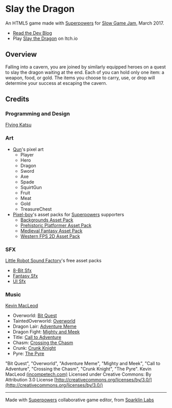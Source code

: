 # Slay the Dragon
An HTML5 game made with [Superpowers](http://superpowers-html5.com/index.en.html) for [Slow Game Jam](https://itch.io/jam/slow-game-jam), March 2017.

* [Read the Dev Blog](https://itch.io/t/69699/slay-the-dragon)
* Play [Slay the Dragon](https://flyingkatsu.itch.io/slay-the-dragon) on Itch.io

## Overview

Falling into a cavern, you are joined by similarly equipped heroes on a quest to slay the dragon waiting at the end.  Each of you can hold only one item: a weapon, food, or gold.  The items you choose to carry, use, or drop will determine your success at escaping the cavern.

## Credits

### Programming and Design
[Flying Katsu](https://flyingkatsu.itch.io/)

### Art
* [Qun](https://qunariariqun.itch.io/)'s pixel art
  * Player
  * Hero
  * Dragon
  * Sword
  * Axe
  * Spade
  * SquirtGun
  * Fruit
  * Meat
  * Gold
  * TreasureChest
* [Pixel-boy](https://pixel-boy.itch.io/)'s asset packs for [Superpowers](http://superpowers-html5.com/) supporters
  * [Backgrounds Asset Pack](https://github.com/sparklinlabs/superpowers-asset-packs/tree/master/backgrounds)
  * [Prehistoric Platformer Asset Pack](https://github.com/sparklinlabs/superpowers-asset-packs/tree/master/prehistoric-platformer)
  * [Medieval Fantasy Asset Pack](https://github.com/sparklinlabs/superpowers-asset-packs/tree/master/medieval-fantasy)
  * [Western FPS 2D Asset Pack](https://github.com/sparklinlabs/superpowers-asset-packs/tree/master/western-fps-2d)

 ### SFX
[Little Robot Sound Factory](https://www.assetstore.unity3d.com/en/#!/search/page=1/sortby=popularity/query=publisher:5673)'s free asset packs
* [8-Bit Sfx](https://www.assetstore.unity3d.com/en/#!/content/32831)
* [Fantasy Sfx](https://www.assetstore.unity3d.com/en/#!/content/32833)
* [UI Sfx](https://www.assetstore.unity3d.com/en/#!/content/36989)

### Music
[Kevin MacLeod](https://www.patreon.com/kmacleod)
 * Overworld: [Bit Quest](https://youtu.be/to3LFaGTuMI)
 * TaintedOverworld: [Overworld](https://youtu.be/d5FVNxdZkfA)
 * Dragon Lair: [Adventure Meme](https://youtu.be/s7iUL1pyAjQ)
 * Dragon Fight: [Mighty and Meek](http://incompetech.com/music/royalty-free/?keywords=Mighty+and+Meek)
 * Title: [Call to Adventure](https://youtu.be/BCpB4dec6hk)
 * Chasm: [Crossing the Chasm](http://incompetech.com/music/royalty-free/?keywords=thought&Search=Search)
 * Crunk: [Crunk Knight](https://youtu.be/3I_n7it4hKw)
 * Pyre: [The Pyre](http://incompetech.com/music/royalty-free/?keywords=pyre)

"Bit Quest", "Overworld", "Adventure Meme", "Mighty and Meek", "Call to Adventure", "Crossing the Chasm", "Crunk Knight", "The Pyre".  Kevin MacLeod [(incompetech.com)](https://incompetech.com/music/royalty-free/)
Licensed under Creative Commons: By Attribution 3.0 License
[http://creativecommons.org/licenses/by/3.0/](http://creativecommons.org/licenses/by/3.0/)

---
Made with [Superpowers](http://superpowers-html5.com/) collaborative game editor, from [Sparklin Labs](https://sparklinlabs.itch.io/)
